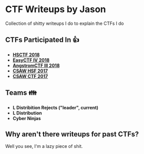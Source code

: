 # CTF Writeups by Jason
Collection of shitty writeups I do to explain the CTFs I do
## CTFs Participated In :+1:
* [**HSCTF 2018**](https://hsctf.com) 
* [**EasyCTF IV 2018**](https://easyctf.com)
* [**AngstromCTF III 2018**](https://angstromctf.com)
* [**CSAW HSF 2017**](https://red.csaw.io/)
* [**CSAW CTF 2017**](https://csaw.engineering.nyu.edu/ctf)
## Teams :family:
* **L Distribition Rejects ("leader", current)**
* **L Distribution**
* **Cyber Ninjas**
## Why aren't there writeups for past CTFs?
Well you see, I'm a lazy piece of shit.
